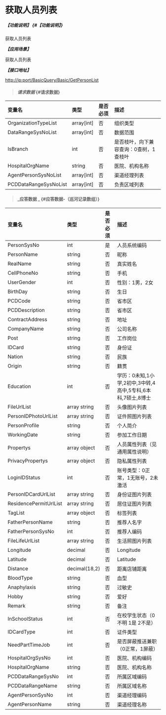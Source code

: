 # 获取人员列表

##### _【功能说明】_ {#【功能说明】}

获取人员列表

_**【应用场景】**_

获取人员列表

_**【接口地址】**_

[http://ip:port/BasicQuery/Basic/GetPersonList](http://ip:port/BasicQuery/Basic/GetPersonList)

> #### _请求数据_ {#请求数据}

| 变量名 | 类型 | 是否必须 | 描述 |
| :--- | :--- | :--- | :--- |
| OrganizationTypeList | array\[int\] | 否 | 组织类型 |
| DataRangeSysNoList | array\[int\] | 否 | 数据范围 |
| IsBranch | int | 否 | 是否枝叶，向下兼容查询：0查树，1查枝叶 |
| HospitalOrgName | string | 否 | 医院、机构名称 |
| AgentPersonSysNoList | array\[int\] | 否 | 渠道经理列表 |
| PCDDataRangeSysNoList | array\[int\] | 否 | 负责区域列表 |

> #### _应答数据 _ {#应答数据-（巡河记录数组）}

| 变量名 | 类型 | 是否必须 | 描述 |
| :--- | :--- | :--- | :--- |
| PersonSysNo | int | 是 | 人员系统编码 |
| PersonName | string | 否 | 昵称 |
| RealName | string | 否 | 真实姓名 |
| CellPhoneNo | string | 否 | 手机 |
| UserGender | int | 否 | 性别：1男，2女 |
| BirthDay | string | 否 | 生日 |
| PCDCode | string | 否 | 省市区 |
| PCDDescription | string | 否 | 省市区 |
| ContractAddress | string | 否 | 地址 |
| CompanyName | string | 否 | 公司名称 |
| Post | string | 否 | 工作岗位 |
| IDCard | string | 否 | 身份证 |
| Nation | string | 否 | 民族 |
| Origin | string | 否 | 籍贯 |
| Education | int | 否 | 学历：0未知,1小学,2初中,3中转,4高中,5专科,6本科,7硕士,8博士 |
| FileUrlList | array string | 否 | 头像图片列表 |
| PersonIDPhotoUrlList | array string | 否 | 证件照图片列表 |
| PersonProfile | string | 否 | 个人简介 |
| WorkingDate | string | 否 | 参加工作日期 |
| Propertys | array object | 否 | 人员属性列表（见通用属性说明） |
| PrivacyPropertys | array object | 否 | 隐私属性列表 |
| LoginIDStatus | int | 否 | 账号类型：0正常，1无账号，2未激活 |
| PersonIDCardUrlList | array string | 否 | 身份证图片列表 |
| ResidencePermitUrlList | array string | 否 | 居住证图片列表 |
| TagList | array object | 否 | 标签列表 |
| FatherPersonName | string | 否 | 推荐人名字 |
| FatherPersonSysNo | int | 否 | 推荐人编码 |
| FileLifeUrlList | array string | 否 | 生活照图片列表 |
| Longitude | decimal | 否 | Longitude |
| Latitude | decimal | 否 | Latitude |
| Distance | decimal\(18,2\) | 否 | 距离店铺距离 |
| BloodType | string | 否 | 血型 |
| Anaphylaxis | string | 否 | 过敏史 |
| Hobby | string | 否 | 爱好 |
| Remark | string | 否 | 备注 |
| InSchoolStatus | int | 否 | 在校学生状态（0不明 1是 2不是） |
| IDCardType | int | 否 | 证件类型 |
| NeedPartTimeJob | int | 否 | 是否屏蔽推送兼职（0正常，1屏蔽） |
| HospitalOrgSysNo | int | 否 | 医院、机构编码 |
| HospitalOrgName | string | 否 | 医院、机构名称 |
| PCDDataRangeSysNo | int | 否 | 所属区域编码 |
| PCDDataRangeName | string | 否 | 所属区域名称 |
| AgentPersonSysNo | int | 否 | 渠道经理编码 |
| AgentPersonName | string | 否 | 渠道经理名称 |



